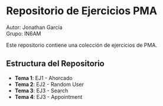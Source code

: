 # Repositorio de Ejercicios PMA

Autor: Jonathan García  
Grupo: IN6AM

Este repositorio contiene una colección de ejercicios de PMA.

## Estructura del Repositorio

- **Tema 1**: EJ1 - Ahorcado
- **Tema 2**: EJ2 - Random User
- **Tema 3**: EJ3 - Search
- **Tema 4**: EJ3 - Appointment
